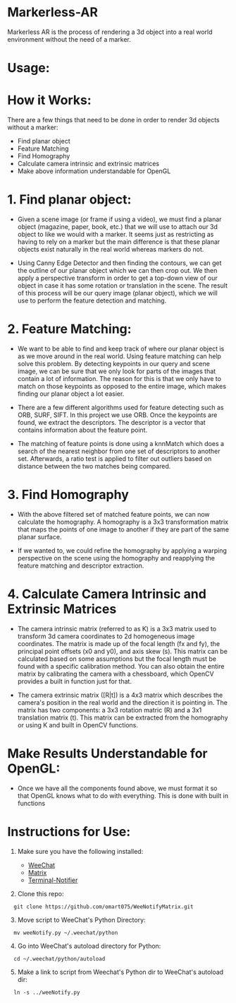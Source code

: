 # Markerless-AR
Markerless AR is the process of rendering a 3d object into a real world environment without the need of a marker.

# Usage:

# How it Works:
There are a few things that need to be done in order to render 3d objects without a marker:
  * Find planar object
  * Feature Matching
  * Find Homography
  * Calculate camera intrinsic and extrinsic matrices
  * Make above information understandable for OpenGL

# 1. Find planar object:
  * Given a scene image (or frame if using a video), we must find a planar object (magazine, paper, book, etc.) that we will use to attach our 3d object to like we would with a marker. It seems just as restricting as having to rely on a marker but the main difference is that these planar objects exist naturally in the real world whereas markers do not.

  * Using Canny Edge Detector and then finding the contours, we can get the outline of our planar object which we can then crop out. We then apply a perspective transform in order to get a top-down view of our object in case it has some rotation or translation in the scene. The result of this process will be our query image (planar object), which we will use to perform the feature detection and matching.

# 2. Feature Matching:
  * We want to be able to find and keep track of where our planar object is as we move around in the real world. Using feature matching can help solve this problem. By detecting keypoints in our query and scene image, we can be sure that we only look for parts of the images that contain a lot of information. The reason for this is that we only have to match on those keypoints as opposed to the entire image, which makes finding our planar object a lot easier.
  
  * There are a few different algorithms used for feature detecting such as ORB, SURF, SIFT. In this project we use ORB. Once the keypoints are found, we extract the descriptors. The descriptor is a vector that contains information about the feature point. 
  
  * The matching of feature points is done using a knnMatch which does a search of the nearest neighbor from one set of descriptors to another set. Afterwards, a ratio test is applied to filter out outliers based on distance between the two matches being compared.
  
# 3. Find Homography
  * With the above filtered set of matched feature points, we can now calculate the homography. A homography is a 3x3 transformation matrix that maps the points of one image to another if they are part of the same planar surface.
  
  * If we wanted to, we could refine the homography by applying a warping perspective on the scene using the homography and reapplying the feature matching and descriptor extraction. 
  
# 4. Calculate Camera Intrinsic and Extrinsic Matrices
  * The camera intrinsic matrix (referred to as K) is a 3x3 matrix used to transform 3d camera coordinates to 2d homogeneous image coordinates. The matrix is made up of the focal length (fx and fy), the principal point offsets (x0 and y0), and axis skew (s). This matrix can be calculated based on some assumptions but the focal length must be found with a specific calibration method. You can also obtain the entire matrix by calibrating the camera with a chessboard, which OpenCV provides a built in function just for that.
  
  * The camera extrinsic matrix ([R|t]) is a 4x3 matrix which describes the camera's position in the real world and the direction it is pointing in. The matrix has two components: a 3x3 rotation matric (R) and a 3x1 translation matrix (t). This matrix can be extracted from the homography or using K and built in OpenCV functions.
  
# Make Results Understandable for OpenGL:
  * Once we have all the components found above, we must format it so that OpenGL knows what to do with everything. This is done with built in functions



# Instructions for Use:
  1. Make sure you have the following installed:
      * [WeeChat](https://weechat.org/files/doc/weechat_faq.en.html#compile_osx)
      * [Matrix](https://github.com/torhve/weechat-matrix-protocol-script/blob/master/README.md) 
      * [Terminal-Notifier](https://github.com/julienXX/terminal-notifier)
      
  2. Clone this repo:
  ```     
    git clone https://github.com/omart075/WeeNotifyMatrix.git    
  ``` 
  3. Move script to WeeChat's Python Directory:
  
  ```
    mv weeNotify.py ~/.weechat/python
  ```  
  4. Go into WeeChat's autoload directory for Python:
  
  ```
    cd ~/.weechat/python/autoload
  ```  
  5. Make a link to script from Weechat's Python dir to WeeChat's autoload dir:
  
  ```
    ln -s ../weeNotify.py
  ```
